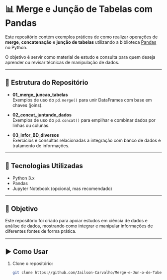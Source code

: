 # 📊 Merge e Junção de Tabelas com Pandas

Este repositório contém exemplos práticos de como realizar operações de **merge**, **concatenação** e **junção de tabelas** utilizando a biblioteca [Pandas](https://pandas.pydata.org/) no Python.  

O objetivo é servir como material de estudo e consulta para quem deseja aprender ou revisar técnicas de manipulação de dados.

---

## 📂 Estrutura do Repositório

- **01_merge_juncao_tabelas**  
  Exemplos de uso do `pd.merge()` para unir DataFrames com base em chaves (joins).

- **02_concat_juntando_dados**  
  Exemplos de uso do `pd.concat()` para empilhar e combinar dados por linhas ou colunas.

- **03_infor_BD_diversos**  
  Exercícios e consultas relacionadas a integração com banco de dados e tratamento de informações.

---

## 🚀 Tecnologias Utilizadas

- Python 3.x  
- Pandas  
- Jupyter Notebook (opcional, mas recomendado)

---

## 📌 Objetivo

Este repositório foi criado para apoiar estudos em ciência de dados e análise de dados, mostrando como integrar e manipular informações de diferentes fontes de forma prática.

---

## ▶️ Como Usar

1. Clone o repositório:
   ```bash
   git clone https://github.com/Jailson-Carvalho/Merge-e-Jun-o-de-Tabelas-com-Pandas.git
